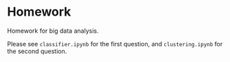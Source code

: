 # Homework
Homework for big data analysis.

Please see ``classifier.ipynb`` for the first question, and ``clustering.ipynb`` for the second question.

